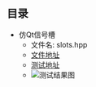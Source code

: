 ## 目录
- 仿Qt信号槽
    - 文件名: slots.hpp
    - [文件地址](https://github.com/hXoreyer/keing/blob/master/keing/Slots.hpp)
    - [测试地址](https://github.com/hXoreyer/keing/blob/master/test/slotsTest.cpp)
    - ![测试结果图](https://github.com/hXoreyer/keing/blob/master/test/slotsTest.png)
